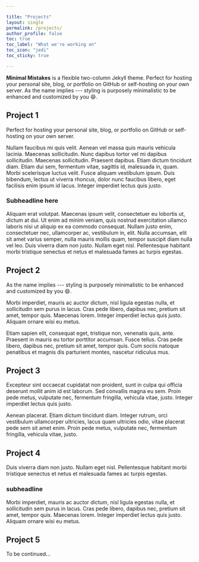 ```yaml
---

title: "Projects"
layout: single 
permalink: /projects/
author_profile: false
toc: true
toc_label: "What we're working on"
toc_icon: "jedi"
toc_sticky: true

---
```


**Minimal Mistakes** is a flexible two-column Jekyll theme. Perfect for hosting your personal site, blog, or portfolio on GitHub or self-hosting on your own server. As the name implies --- styling is purposely minimalistic to be enhanced and customized by you :smile:.

## Project 1

Perfect for hosting your personal site, blog, or portfolio on GitHub or self-hosting on your own server.

Nullam faucibus mi quis velit. Aenean vel massa quis mauris vehicula lacinia. Maecenas sollicitudin. Nunc dapibus tortor vel mi dapibus sollicitudin. Maecenas sollicitudin. Praesent dapibus. Etiam dictum tincidunt diam. Etiam dui sem, fermentum vitae, sagittis id, malesuada in, quam. Morbi scelerisque luctus velit. Fusce aliquam vestibulum ipsum. Duis bibendum, lectus ut viverra rhoncus, dolor nunc faucibus libero, eget facilisis enim ipsum id lacus. Integer imperdiet lectus quis justo. 

### Subheadline here

Aliquam erat volutpat. Maecenas ipsum velit, consectetuer eu lobortis ut, dictum at dui. Ut enim ad minim veniam, quis nostrud exercitation ullamco laboris nisi ut aliquip ex ea commodo consequat. Nullam justo enim, consectetuer nec, ullamcorper ac, vestibulum in, elit. Nulla accumsan, elit sit amet varius semper, nulla mauris mollis quam, tempor suscipit diam nulla vel leo. Duis viverra diam non justo. Nullam eget nisl. Pellentesque habitant morbi tristique senectus et netus et malesuada fames ac turpis egestas.

## Project 2

As the name implies --- styling is purposely minimalistic to be enhanced and customized by you :smile:.

Morbi imperdiet, mauris ac auctor dictum, nisl ligula egestas nulla, et sollicitudin sem purus in lacus. Cras pede libero, dapibus nec, pretium sit amet, tempor quis. Maecenas lorem. Integer imperdiet lectus quis justo. Aliquam ornare wisi eu metus. 

Etiam sapien elit, consequat eget, tristique non, venenatis quis, ante. Praesent in mauris eu tortor porttitor accumsan. Fusce tellus. Cras pede libero, dapibus nec, pretium sit amet, tempor quis. Cum sociis natoque penatibus et magnis dis parturient montes, nascetur ridiculus mus. 

## Project 3

Excepteur sint occaecat cupidatat non proident, sunt in culpa qui officia deserunt mollit anim id est laborum. Sed convallis magna eu sem. Proin pede metus, vulputate nec, fermentum fringilla, vehicula vitae, justo. Integer imperdiet lectus quis justo.

Aenean placerat. Etiam dictum tincidunt diam. Integer rutrum, orci vestibulum ullamcorper ultricies, lacus quam ultricies odio, vitae placerat pede sem sit amet enim. Proin pede metus, vulputate nec, fermentum fringilla, vehicula vitae, justo. 

## Project 4

Duis viverra diam non justo. Nullam eget nisl. Pellentesque habitant morbi tristique senectus et netus et malesuada fames ac turpis egestas.

### subheadline

Morbi imperdiet, mauris ac auctor dictum, nisl ligula egestas nulla, et sollicitudin sem purus in lacus. Cras pede libero, dapibus nec, pretium sit amet, tempor quis. Maecenas lorem. Integer imperdiet lectus quis justo. Aliquam ornare wisi eu metus. 

## Project 5

To be continued...
